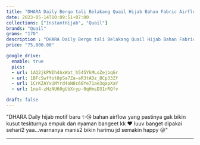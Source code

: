 ```yaml
---
title: "DHARA Daily Bergo tali Belakang Quail Hijab Bahan Fabric Airflow"
date: 2023-05-14T10:09:51+07:00
collections: ["InstantHijab", "Quail"]
brands: "Quail"
grams: "170"
description : "DHARA Daily Bergo tali Belakang Quail Hijab Bahan Fabric Airflow"
price: "75,000.00"

google_drive:
  enable: true
  pics:
  - url: 1AQ2jkPNIh4AxWat_h545YkMLoZejbqGr
  - url: 1BFcSwffot8pSa7Za-aR3tADz_BCp33Zf
  - url: 1CrKZAYxUMYrd4oN8c60Ye71ae3qapXaY
  - url: 1ne4-zHzNU60gUbXryp-0qHmsD31rRQfv

draft: false
---
```


"DHARA
 Daily hijab motif baru ✨😘 bahan airflow yang pastinya gak bikin kusut teskturnya empuk dan nyaman bangeet kk ❤️ luuv banget dipakai sehari2 yaa...warnanya manis2 bikin harimu jd semakin happy 😜"

---    
  
